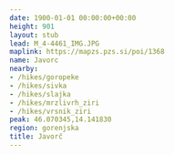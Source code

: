 ```yaml
---
date: 1900-01-01 00:00:00+00:00
height: 901
layout: stub
lead: M_4-4461_IMG.JPG
maplink: https://mapzs.pzs.si/poi/1368
name: Javorc
nearby:
- /hikes/goropeke
- /hikes/sivka
- /hikes/slajka
- /hikes/mrzlivrh_ziri
- /hikes/vrsnik_ziri
peak: 46.070345,14.141830
region: gorenjska
title: Javorč
---
```


